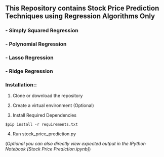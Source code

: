 ## **This Repository contains Stock Price Prediction Techniques using Regression Algorithms Only**
### - Simply Squared Regression
### - Polynomial Regression
### - Lasso Regression
### - Ridge Regression

### Installation::

1. Clone or download the repository

2. Create a virtual environment (Optional)

3. Install Required Dependencies
```
$pip install -r requirements.txt
```
4. Run stock_price_prediction.py

(*Optional you can also directly view expected output in the IPython Notebook [Stock Price Prediction.ipynb]*)
